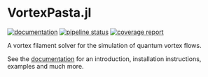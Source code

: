 # VortexPasta.jl

[![documentation](https://img.shields.io/badge/docs-dev-blue.svg)](https://jipolanco.pages.in2p3.fr/VortexPasta.jl)
[![pipeline status](https://gitlab.in2p3.fr/jipolanco/VortexPasta.jl/badges/master/pipeline.svg)](https://gitlab.in2p3.fr/jipolanco/VortexPasta.jl/-/commits/master)
[![coverage report](https://gitlab.in2p3.fr/jipolanco/VortexPasta.jl/badges/master/coverage.svg)](https://jipolanco.pages.in2p3.fr/VortexPasta.jl/coverage)

A vortex filament solver for the simulation of quantum vortex flows.

See the [documentation](https://jipolanco.pages.in2p3.fr/VortexPasta.jl/) for an introduction, installation instructions, examples and much more.
